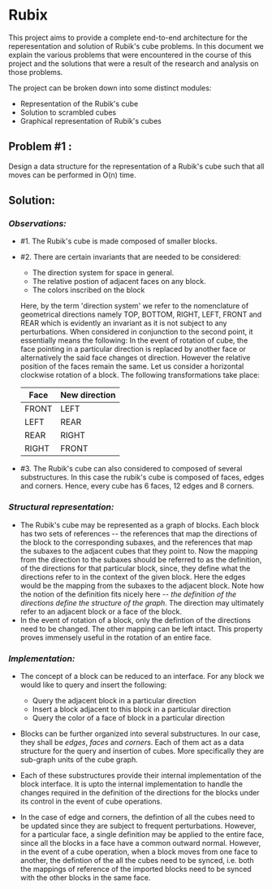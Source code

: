 # Rubix

This project aims to provide a complete end-to-end architecture for the reperesentation and solution of
Rubik's cube problems. In this document we explain the various problems that were encountered in the course 
of this project and the solutions that were a result of the research and analysis on those problems.

The project can be broken down into some distinct modules:
- Representation of the Rubik's cube
- Solution to scrambled cubes
- Graphical representation of Rubik's cubes

## Problem #1 :
Design a data structure for the representation of a Rubik's cube such that all moves can be performed in O(n) time.

## Solution:

### _Observations:_
- #1. The Rubik's cube is made composed of smaller blocks.
- #2. There are certain invariants that are needed to be considered:
	- The direction system for space in general.
	- The relative postion of adjacent faces on any block.
	- The colors inscribed on the block
	
	Here, by the term 'direction system' we refer to the nomenclature of geometrical directions
	namely TOP, BOTTOM, RIGHT, LEFT, FRONT and REAR which is evidently an invariant
	as it is not subject to any perturbations. When considered in conjunction to the
	second point, it essentially means the following: 
	In the event of rotation of cube, the face pointing in a particular direction is 
	replaced by another face or alternatively the said face changes ot direction.
	However the relative position of the faces remain the same. Let us consider
	a horizontal clockwise rotation of a block. The following transformations take place:

	|Face        | New direction|
	|------------|--------------|
	|FRONT       | LEFT         |
	|LEFT        | REAR         |
	|REAR        | RIGHT        |
	|RIGHT       | FRONT        |

- #3. The Rubik's cube can also considered to composed of several substructures. In this
case the rubik's cube is composed of faces, edges and corners. Hence, every cube has 6 faces, 
12 edges and 8 corners.

### _Structural representation:_
- The Rubik's cube may be represented as a graph of blocks. Each block has two sets of references -- the 
references that map the directions of the block to the corresponding subaxes, and the references that 
map the subaxes to the adjacent cubes that they point to. Now the mapping from the direction to the
subaxes should be referred to as the definition, of the directions for that particular block, 
since, they define what the directions refer to in the context of the given block. Here the edges would
be the mapping from the subaxes to the adjacent block. Note how the notion of the definition fits nicely here --
*the definition of the directions define the structure of the graph*. The direction may ultimately refer
to an adjacent block or a face of the block.
- In the event of rotation of a block, only the defintion of the directions need to be changed. The other
mapping can be left intact. This property proves immensely useful in the rotation of an entire face.

### _Implementation:_
- The concept of a block can be reduced to an interface. For any block we would like to query and insert the following:
	- Query the adjacent block in a particular direction
	- Insert a block adjacent to this block in a particular direction
	- Query the color of a face of block in a particular direction
	
- Blocks can be further organized into several substructures. In our case, they shall be *edges*, *faces* and *corners*. Each of them
act as a data structure for the query and insertion of cubes. More specifically they are sub-graph units of the cube graph.

- Each of these substructures provide their internal implementation of the block interface. It is upto the internal
implementation to handle the changes required in the definition of the directions for the blocks under its control
in the event of cube operations.

- In the case of edge and corners, the defintion of all the cubes need to be updated since they are subject to frequent perturbations.
However, for a particular face, a single definition may be applied to the entire face, since all the blocks in a face have a common
outward normal. However, in the event of a cube operation, when a block moves from one face to another, the defintion of the
all the cubes need to be synced, i.e. both the mappings of reference of the imported blocks need to be synced with the other blocks in the same face.
